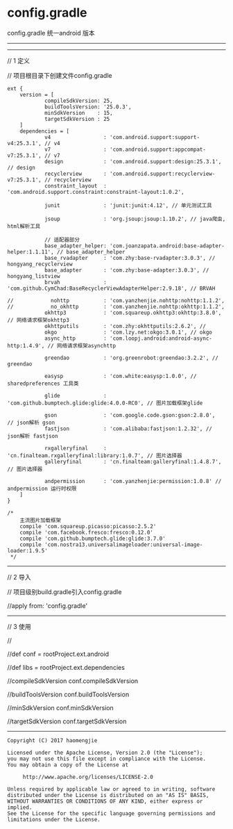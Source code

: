 # config.gradle
config.gradle 统一android 版本

----

----

// 1 定义

// 项目根目录下创建文件config.gradle

```
ext {
    version = [
            compileSdkVersion: 25,
            buildToolsVersion: '25.0.3',
            minSdkVersion    : 15,
            targetSdkVersion : 25
    ]
    dependencies = [
            v4                 : 'com.android.support:support-v4:25.3.1', // v4
            v7                 : 'com.android.support:appcompat-v7:25.3.1', // v7
            design             : 'com.android.support:design:25.3.1', // design
            recyclerview       : 'com.android.support:recyclerview-v7:25.3.1', // recyclerview
            constraint_layout  : 'com.android.support.constraint:constraint-layout:1.0.2',

            junit              : 'junit:junit:4.12', // 单元测试工具

            jsoup              : 'org.jsoup:jsoup:1.10.2', // java爬虫, html解析工具

            // 适配器部分
            base_adapter_helper: 'com.joanzapata.android:base-adapter-helper:1.1.11', // base_adapter_helper
            base_rvadapter     : 'com.zhy:base-rvadapter:3.0.3', // hongyang_recyclerview
            base_adapter       : 'com.zhy:base-adapter:3.0.3', // hongyang_listview
            brvah              : 'com.github.CymChad:BaseRecyclerViewAdapterHelper:2.9.18', // BRVAH

//            nohttp           : 'com.yanzhenjie.nohttp:nohttp:1.1.2',
//            no_okhttp        : 'com.yanzhenjie.nohttp:okhttp:1.1.2',
            okhttp3            : 'com.squareup.okhttp3:okhttp:3.8.0', // 网络请求框架okhttp3
            okhttputils        : 'com.zhy:okhttputils:2.6.2', //
            okgo               : 'com.lzy.net:okgo:3.0.1', // okgo
            async_http         : 'com.loopj.android:android-async-http:1.4.9', // 网络请求框架asynchttp

            greendao           : 'org.greenrobot:greendao:3.2.2', // greendao

            easysp             : 'com.white:easysp:1.0.0', // sharedpreferences 工具类

            glide              : 'com.github.bumptech.glide:glide:4.0.0-RC0', // 图片加载框架glide

            gson               : 'com.google.code.gson:gson:2.8.0',   // json解析 gson
            fastjson           : 'com.alibaba:fastjson:1.2.32', // json解析 fastjson

            rxgalleryfinal     : 'cn.finalteam.rxgalleryfinal:library:1.0.7', // 图片选择器
            galleryfinal       : 'cn.finalteam:galleryfinal:1.4.8.7', // 图片选择器

            andpermission      : 'com.yanzhenjie:permission:1.0.8' // andpermission 运行时权限
    ]
}

/*
    主流图片加载框架
    compile 'com.squareup.picasso:picasso:2.5.2'
    compile 'com.facebook.fresco:fresco:0.12.0'
    compile 'com.github.bumptech.glide:glide:3.7.0'
    compile 'com.nostra13.universalimageloader:universal-image-loader:1.9.5'
 */
```

----

// 2 导入 

// 项目级别build.gradle引入config.gradle

//apply from: 'config.gradle'

----

// 3 使用

// 

//def conf = rootProject.ext.android

//def libs = rootProject.ext.dependencies

//compileSdkVersion conf.compileSdkVersion

//buildToolsVersion conf.buildToolsVersion

//minSdkVersion conf.minSdkVersion

//targetSdkVersion conf.targetSdkVersion


----
    Copyright (C) 2017 haomengjie

    Licensed under the Apache License, Version 2.0 (the "License");
    you may not use this file except in compliance with the License.
    You may obtain a copy of the License at

         http://www.apache.org/licenses/LICENSE-2.0

    Unless required by applicable law or agreed to in writing, software
    distributed under the License is distributed on an "AS IS" BASIS,
    WITHOUT WARRANTIES OR CONDITIONS OF ANY KIND, either express or implied.
    See the License for the specific language governing permissions and
    limitations under the License.

